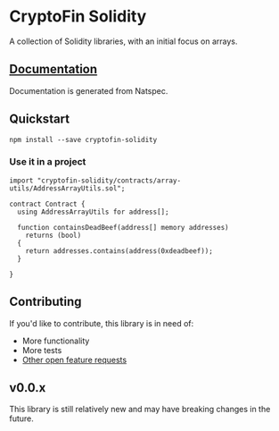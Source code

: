 # CryptoFin Solidity
A collection of Solidity libraries, with an initial focus on arrays.

## [Documentation](https://cryptofinlabs.github.io/cryptofin-solidity/)
Documentation is generated from Natspec.

## Quickstart

    npm install --save cryptofin-solidity

### Use it in a project

    import "cryptofin-solidity/contracts/array-utils/AddressArrayUtils.sol";

    contract Contract {
      using AddressArrayUtils for address[];

      function containsDeadBeef(address[] memory addresses)
        returns (bool)
      {
        return addresses.contains(address(0xdeadbeef));
      }

    }

## Contributing
If you'd like to contribute, this library is in need of:

- More functionality
- More tests
- [Other open feature requests](https://github.com/cryptofinlabs/cryptofin-solidity/labels/enhancement)

## v0.0.x
This library is still relatively new and may have breaking changes in the future.
